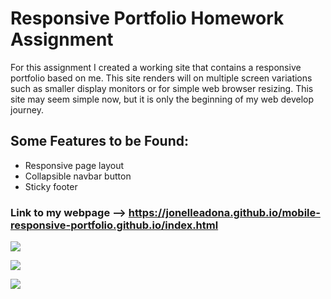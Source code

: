 # Responsive Portfolio Homework Assignment

For this assignment I created a working site that contains a responsive portfolio based on me. This site renders will on multiple screen variations such as smaller display monitors or for simple web browser resizing. This site may seem simple now, but it is only the beginning of my web develop journey. 

## Some Features to be Found:
- Responsive page layout 
- Collapsible navbar button 
- Sticky footer 

### Link to my webpage --> https://jonelleadona.github.io/mobile-responsive-portfolio.github.io/index.html

![](./assets/images/index.png)

![](./assets/images/portfolio.png)

![](./assets/images/contact.png)


